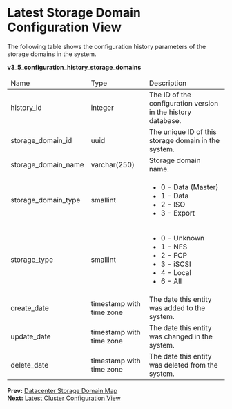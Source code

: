 # Latest Storage Domain Configuration View

The following table shows the configuration history parameters of the storage domains in the system.

**v3_5_configuration_history_storage_domains**

<table>
 <thead>
  <tr>
   <td>Name</td>
   <td>Type</td>
   <td>Description</td>
  </tr>
 </thead>
 <tbody>
  <tr>
   <td>history_id</td>
   <td>integer</td>
   <td>The ID of the configuration version in the history database.</td>
  </tr>
  <tr>
   <td>storage_domain_id</td>
   <td>uuid</td>
   <td>The unique ID of this storage domain in the system.</td>
  </tr>
  <tr>
   <td>storage_domain_name</td>
   <td>varchar(250)</td>
   <td>Storage domain name.</td>
  </tr>
  <tr>
   <td>storage_domain_type</td>
   <td>smallint</td>
   <td>
    <ul>
     <li> 0 - Data (Master)</li>
     <li>1 - Data</li>
     <li>2 - ISO</li>
     <li>3 - Export</li>
    </ul>
   </td>
  </tr>
  <tr>
   <td>storage_type</td>
   <td>smallint</td>
   <td>
    <ul>
     <li>0 - Unknown</li>
     <li>1 - NFS</li>
     <li>2 - FCP</li>
     <li>3 - iSCSI</li>
     <li>4 - Local</li>
     <li>6 - All</li>
    </ul>
   </td>
  </tr>
  <tr>
   <td>create_date</td>
   <td>timestamp with time zone</td>
   <td>The date this entity was added to the system.</td>
  </tr>
  <tr>
   <td>update_date</td>
   <td>timestamp with time zone</td>
   <td>The date this entity was changed in the system.</td>
  </tr>
  <tr>
   <td>delete_date</td>
   <td>timestamp with time zone</td>
   <td>The date this entity was deleted from the system.</td>
  </tr>
 </tbody>
</table>

**Prev:** [Datacenter Storage Domain Map](Latest_datacenter_configuration_view2) <br>
**Next:** [Latest Cluster Configuration View](Latest_cluster_configuration_view)
